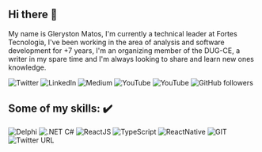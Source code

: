 ## Hi there 👋

My name is Gleryston Matos, I'm currently a technical leader at Fortes Tecnologia, I've been working in the area of analysis and software development for +7 years, I'm an organizing member of the DUG-CE, a writer in my spare time and I'm always looking to share and learn new ones knowledge.

![Twitter](https://img.shields.io/twitter/url?color=blue&label=%40MatosGleryston&logo=Twitter&logoColor=white&style=flat-square&url=https%3A%2F%2Ftwitter.com%2FMatosGleryston)
![LinkedIn](https://img.shields.io/twitter/url?color=blue&label=GlerystonMatos&logo=LinkedIn&logoColor=white&style=flat-square&url=https%3A%2F%2Fwww.linkedin.com%2Fin%2Fglerystonmatos%2F)
![Medium](https://img.shields.io/twitter/url?color=03a57a&label=%40glerystonmatos&logo=Medium&logoColor=white&style=flat-square&url=https%3A%2F%2Fglerystonmatos.medium.com%2F)
![YouTube](https://img.shields.io/youtube/channel/subscribers/UC4PcsQPAc20itk8Ow6TL8Xg?color=red&label=GlerystonMatos&logo=YouTube&logoColor=white&style=flat-square)
![YouTube](https://img.shields.io/youtube/channel/subscribers/UCirjoaFhVnA1xW6Ef5Flv5w?color=red&label=DUG-CE&logo=YouTube&logoColor=white&style=flat-square)
![GitHub followers](https://img.shields.io/github/followers/GlerystonMatos?color=black&label=GlerystonMatos&logo=GitHub&logoColor=write&style=flat-square)

## Some of my skills: ✔️

![Delphi](https://img.shields.io/twitter/url?color=grey&label=Delphi&logo=Delphi&logoColor=red&style=flat-square&url=https%3A%2F%2Fwww.embarcadero.com%2Fbr%2Fproducts%2Fdelphi)
![.NET C#](https://img.shields.io/twitter/url?color=grey&label=C%23&logo=.net&logoColor=write&style=flat-square&url=https%3A%2F%2Fdocs.microsoft.com%2Fpt-br%2Fdotnet%2F)
![ReactJS](https://img.shields.io/twitter/url?color=grey&label=ReactJS&logo=React&style=flat-square&url=https%3A%2F%2Fpt-br.reactjs.org%2F)
![TypeScript](https://img.shields.io/twitter/url?color=grey&label=TypeScript&logo=TypeScript&style=flat-square&url=https%3A%2F%2Fwww.typescriptlang.org%2F)
![ReactNative](https://img.shields.io/twitter/url?color=grey&label=React%20Native&logo=React&style=flat-square&url=https%3A%2F%2Freactnative.dev%2F)
![GIT](https://img.shields.io/twitter/url?color=grey&label=Git&logo=git&style=flat-square&url=https%3A%2F%2Fgit-scm.com%2F)
![Twitter URL](https://img.shields.io/twitter/url?color=grey&label=GitHub&logo=GitHUb&style=flat-square&url=https%3A%2F%2Fwww.typescriptlang.org%2F)


<!--
**GlerystonMatos/GlerystonMatos** is a ✨ _special_ ✨ repository because its `README.md` (this file) appears on your GitHub profile.

Here are some ideas to get you started:

- 🔭 I’m currently working on ...
- 🌱 I’m currently learning ...
- 👯 I’m looking to collaborate on ...
- 🤔 I’m looking for help with ...
- 💬 Ask me about ...
- 📫 How to reach me: ...
- 😄 Pronouns: ...
- ⚡ Fun fact: ...
-->
